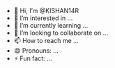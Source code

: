 - 👋 Hi, I’m @KISHAN14R
- 👀 I’m interested in ...
- 🌱 I’m currently learning ...
- 💞️ I’m looking to collaborate on ...
- 📫 How to reach me ...
- 😄 Pronouns: ...
- ⚡ Fun fact: ...

<!---
KISHAN14R/KISHAN14R is a ✨ special ✨ repository because its `README.md` (this file) appears on your GitHub profile.
You can click the Preview link to take a look at your changes.
--->
